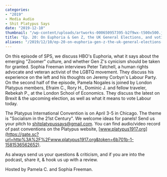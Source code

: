 ```yaml
---
categories:
- "2019"
- Media Audio
- Shit Platypus Says
date: "2019-12-10"
thumbnail: "/wp-content/uploads/artworks-000650957395-b2f9wx-t500x500.jpg"
title: "Ep. 20: On Euphoria & Gen Z, the UK General Elections, and voting Labour"
aliases: "/2019/12/10/ep-20-on-euphoria-gen-z-the-uk-general-elections-and-voting-labour/"
---
```


On this episode of SPS, we discuss HBO's Euphoria, what
it says about the emerging "Zoomer" culture, and whether Gen Z's
cynicism should be taken for granted. Sophia Freeman interviews Peter
Tatchell, a human rights advocate and veteran activist of the LGBTQ
movement. They discuss his experience on the left and his thoughts on
Jeremy Corbyn's Labour Party. On the second half of the episode, Pamela
Nogales is joined by London Platypus members, Efraim C., Rory H.,
Dominic J. and fellow traveler, Rebekah P., at the London School of
Economics. They discuss the latest on Brexit & the upcoming
election, as well as what it means to vote Labour today.

The
Platypus International Convention is on April 3-5 in Chicago. The theme
is "Socialism in the 21st Century". We welcome ideas for panels! Send us
your pitch to <shitplatypussays@gmail.com>. You can find audio/video record of past conventions on the Platypus website, [www.platypus1917.org](https://gate.sc?url=http%3A%2F%2Fwww.platypus1917.org&token=6b701b-1-1581536562652).

As always send us your questions & criticism, and if you are into the podcast, share it, & hook us up with a review.

Hosted by Pamela C. and Sophia Freeman.
